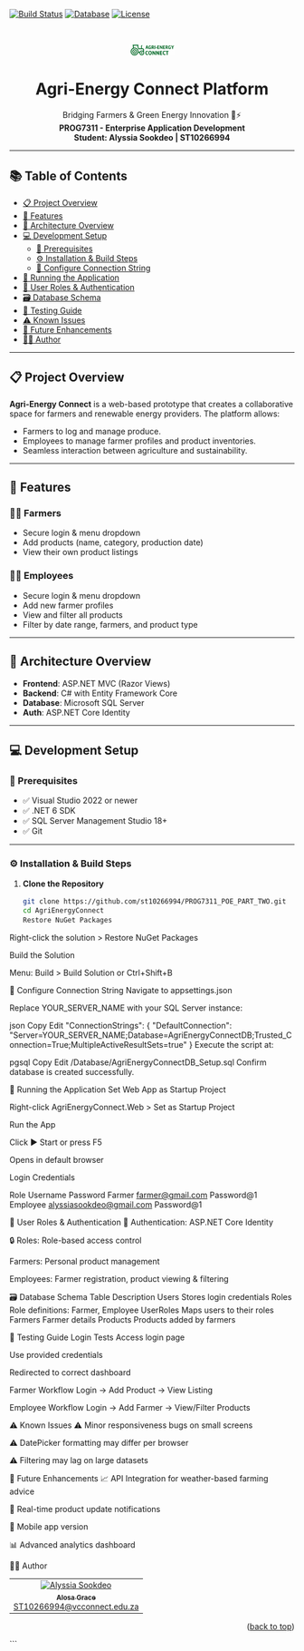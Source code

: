 <a id="readme-top"></a>

<!-- BADGES -->
[![Build Status](https://img.shields.io/badge/Visual%20Studio-2022-purple?style=for-the-badge&logo=visualstudio)](#)
[![Database](https://img.shields.io/badge/SQL%20Server-MS%20SQL-lightgray?style=for-the-badge&logo=microsoftsqlserver)](#)
[![License](https://img.shields.io/badge/License-MIT-blue.svg?style=for-the-badge)](#)

<br />
<p align="center">
  <img src="logo.png" alt="Agri-Energy Connect Logo" width="80" />
  <h1 align="center">Agri-Energy Connect Platform</h1>
  <p align="center">
    Bridging Farmers & Green Energy Innovation 🌱⚡
    <br />
    <strong>PROG7311 - Enterprise Application Development</strong>
    <br />
    <strong>Student: Alyssia Sookdeo | ST10266994</strong>
  </p>
</p>

---

## 📚 Table of Contents

- [📋 Project Overview](#-project-overview)
- [🌱 Features](#-features)
- [🔧 Architecture Overview](#-architecture-overview)
- [💻 Development Setup](#-development-setup)
  - [🧰 Prerequisites](#-prerequisites)
  - [⚙️ Installation & Build Steps](#️-installation--build-steps)
  - [🔗 Configure Connection String](#-configure-connection-string)
- [🚀 Running the Application](#-running-the-application)
- [🔐 User Roles & Authentication](#-user-roles--authentication)
- [🗃️ Database Schema](#️-database-schema)
- [🧪 Testing Guide](#-testing-guide)
- [⚠️ Known Issues](#️-known-issues)
- [🔮 Future Enhancements](#-future-enhancements)
- [👩‍💻 Author](#-author)

---

## 📋 Project Overview

**Agri-Energy Connect** is a web-based prototype that creates a collaborative space for farmers and renewable energy providers. The platform allows:

- Farmers to log and manage produce.
- Employees to manage farmer profiles and product inventories.
- Seamless interaction between agriculture and sustainability.

---

## 🌱 Features

### 👨‍🌾 Farmers
- Secure login & menu dropdown
- Add products (name, category, production date)
- View their own product listings

### 👩‍💼 Employees
- Secure login & menu dropdown
- Add new farmer profiles
- View and filter all products 
- Filter by date range, farmers, and product type

---

## 🔧 Architecture Overview

- **Frontend**: ASP.NET MVC (Razor Views)
- **Backend**: C# with Entity Framework Core
- **Database**: Microsoft SQL Server
- **Auth**: ASP.NET Core Identity

---

## 💻 Development Setup

### 🧰 Prerequisites

- ✅ Visual Studio 2022 or newer
- ✅ .NET 6 SDK
- ✅ SQL Server Management Studio 18+
- ✅ Git

---

### ⚙️ Installation & Build Steps

1. **Clone the Repository**
   ```bash
   git clone https://github.com/st10266994/PROG7311_POE_PART_TWO.git
   cd AgriEnergyConnect
   Restore NuGet Packages

Right-click the solution > Restore NuGet Packages

Build the Solution

Menu: Build > Build Solution or Ctrl+Shift+B

🔗 Configure Connection String
Navigate to appsettings.json

Replace YOUR_SERVER_NAME with your SQL Server instance:

json
Copy
Edit
"ConnectionStrings": {
  "DefaultConnection": "Server=YOUR_SERVER_NAME;Database=AgriEnergyConnectDB;Trusted_Connection=True;MultipleActiveResultSets=true"
}
Execute the script at:

pgsql
Copy
Edit
/Database/AgriEnergyConnectDB_Setup.sql
Confirm database is created successfully.

🚀 Running the Application
Set Web App as Startup Project

Right-click AgriEnergyConnect.Web > Set as Startup Project

Run the App

Click ▶️ Start or press F5

Opens in default browser

Login Credentials

Role	Username	Password
Farmer	farmer@gmail.com	Password@1
Employee	alyssiasookdeo@gmail.com	Password@1

🔐 User Roles & Authentication
🔑 Authentication: ASP.NET Core Identity

🔒 Roles: Role-based access control

Farmers: Personal product management

Employees: Farmer registration, product viewing & filtering

🗃️ Database Schema
Table	Description
Users	Stores login credentials
Roles	Role definitions: Farmer, Employee
UserRoles	Maps users to their roles
Farmers	Farmer details
Products	Products added by farmers

🧪 Testing Guide
Login Tests
Access login page

Use provided credentials

Redirected to correct dashboard

Farmer Workflow
Login → Add Product → View Listing

Employee Workflow
Login → Add Farmer → View/Filter Products

⚠️ Known Issues
⚠️ Minor responsiveness bugs on small screens

⚠️ DatePicker formatting may differ per browser

⚠️ Filtering may lag on large datasets

🔮 Future Enhancements
📈 API Integration for weather-based farming advice

🔔 Real-time product update notifications

📱 Mobile app version

📊 Advanced analytics dashboard

👩‍💻 Author
<table> <tr> <td align="center"> <a href="https://github.com/ST10266994"> <img src="https://avatars.githubusercontent.com/u/158015110?s=400&v=4" width="100px;" alt="Alyssia Sookdeo"/> <br /><sub><b>Alosa Grace</b></sub> </a> <br/> <a href="mailto:ST10266994@vcconnect.edu.za">ST10266994@vcconnect.edu.za</a> </td> </tr> </table>
<p align="right">(<a href="#readme-top">back to top</a>)</p> ```
